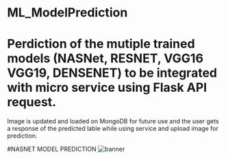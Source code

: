 # ML_ModelPrediction

# Perdiction of the mutiple trained models (NASNet, RESNET, VGG16 VGG19, DENSENET) to be integrated with micro service using Flask API request.

Image is updated and loaded on MongoDB for future use and the user gets a response of the predicted lable while using service and upload image for prediction.



#NASNET MODEL PREDICTION
![banner](https://raw.githubusercontent.com/rksingh95/ML_ModelPrediction/master/static/images/predictions.jpg)
